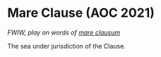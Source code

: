 # Mare Clause (AOC 2021)
*FWIW, play on words of [mare clausum](https://en.wikipedia.org/wiki/Mare_clausum)*

The sea under jurisdiction of the Clause.
